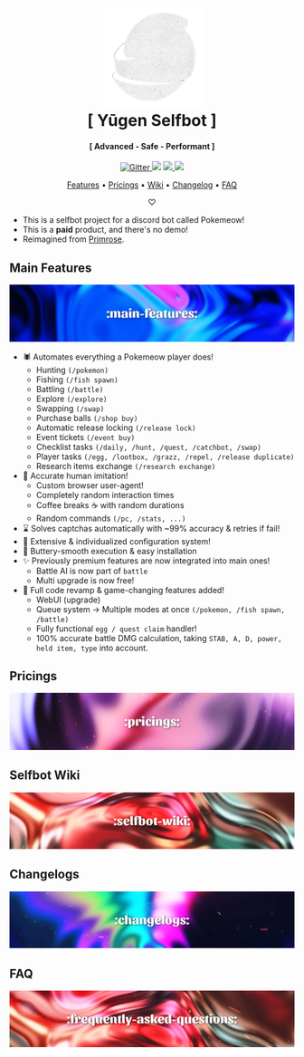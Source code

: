 <h1 align="center">
  <a href="https://github.com/fuwu99/yugen"><img src="https://github.com/fuwu99/yugen/blob/main/assets/logo.png" alt="Yugen Selfbot" width="175"></a>
  <br>
  [ Yūgen Selfbot ]
  <br>
</h1>

<h4 align="center">[ Advanced - Safe - Performant ]</h4>

<p align="center">
  <a href="https://badge.fury.io/js/electron-markdownify">
    <img src="https://badge.fury.io/js/electron-markdownify.svg"
         alt="Gitter">
  </a>
  <a href="https://gitter.im/amitmerchant1990/electron-markdownify"><img src="https://badges.gitter.im/amitmerchant1990/electron-markdownify.svg"></a>
  <a href="https://saythanks.io/to/bullredeyes@gmail.com">
      <img src="https://img.shields.io/badge/SayThanks.io-%E2%98%BC-1EAEDB.svg">
  </a>
  <a href="https://www.paypal.me/AmitMerchant">
    <img src="https://img.shields.io/badge/$-donate-ff69b4.svg?maxAge=2592000&amp;style=flat">
  </a>
</p>

<p align="center">
  <a href="#main-features">Features</a> •
  <a href="#pricings">Pricings</a> •
  <a href="#selfbot-wiki">Wiki</a> •
  <a href="#changelogs">Changelog</a> •
  <a href="#faq">FAQ</a>
</p>

<p align="center">♡<br></p>

* This is a selfbot project for a discord bot called Pokemeow!
* This is a **paid** product, and there's no demo!
* Reimagined from [Primrose](https://github.com/fuwu99/primrose-pokemeow).

## Main Features
![banner-main](https://github.com/fuwu99/yugen/blob/main/assets/main-features.png)
* 🕷️ Automates everything a Pokemeow player does!
  - Hunting `(/pokemon)`
  - Fishing `(/fish spawn)`
  - Battling `(/battle)`
  - Explore `(/explore)`
  - Swapping `(/swap)`
  - Purchase balls `(/shop buy)`
  - Automatic release locking `(/release lock)`
  - Event tickets `(/event buy)`
  - Checklist tasks `(/daily, /hunt, /quest, /catchbot, /swap)`
  - Player tasks `(/egg, /lootbox, /grazz, /repel, /release duplicate)`
  - Research items exchange `(/research exchange)`
* 🥋 Accurate human imitation!
  - Custom browser user-agent!
  - Completely random interaction times
  - Coffee breaks ☕ with random durations
  - Random commands `(/pc, /stats, ...)`
* ⌛ Solves captchas automatically with ~99% accuracy & retries if fail!
* 🔧 Extensive & individualized configuration system!
* 🧈 Buttery-smooth execution & easy installation
* ✨ Previously premium features are now integrated into main ones!
  - Battle AI is now part of `battle`
  - Multi upgrade is now free!
* 📡 Full code revamp & game-changing features added!
  - WebUI (upgrade)
  - Queue system -> Multiple modes at once `(/pokemon, /fish spawn, /battle)`
  - Fully functional `egg / quest claim` handler!
  - 100% accurate battle DMG calculation, taking `STAB, A, D, power, held item, type` into account.

## Pricings
![banner-price](https://github.com/fuwu99/yugen/blob/main/assets/pricings.png)

## Selfbot Wiki
![banner-wiki](https://github.com/fuwu99/yugen/blob/main/assets/selfbot-wiki.png)

## Changelogs
![banner-clgs](https://github.com/fuwu99/yugen/blob/main/assets/changelogs.png)

## FAQ
![banner-faqs](https://github.com/fuwu99/yugen/blob/main/assets/faqs.png)
